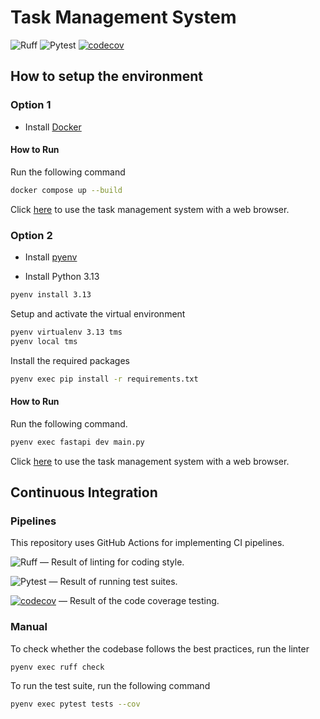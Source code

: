 # Task Management System

![Ruff](https://github.com/SeoulSKY/TaskManagementSystem/actions/workflows/ruff.yml/badge.svg)
![Pytest](https://github.com/SeoulSKY/TaskManagementSystem/actions/workflows/pytest.yml/badge.svg)
[![codecov](https://codecov.io/gh/SeoulSKY/TaskManagementSystem/graph/badge.svg?token=TA1IBHAWSS)](https://codecov.io/gh/SeoulSKY/TaskManagementSystem)

## How to setup the environment

### Option 1

* Install [Docker](https://www.docker.com/get-started/)

#### How to Run

Run the following command

```bash
docker compose up --build
```

Click [here](http://localhost:8000) to use the task management system with a web browser.

### Option 2

* Install [pyenv](https://github.com/pyenv/pyenv#installation)

* Install Python 3.13

```bash
pyenv install 3.13
```

Setup and activate the virtual environment

```bash
pyenv virtualenv 3.13 tms
pyenv local tms
```

Install the required packages

```bash
pyenv exec pip install -r requirements.txt 
```

#### How to Run

Run the following command.

```bash
pyenv exec fastapi dev main.py
```

Click [here](http://localhost:8000) to use the task management system with a web browser.

## Continuous Integration

### Pipelines

This repository uses GitHub Actions for implementing CI pipelines.

![Ruff](https://github.com/SeoulSKY/TaskManagementSystem/actions/workflows/ruff.yml/badge.svg) — Result of linting for coding style.

![Pytest](https://github.com/SeoulSKY/TaskManagementSystem/actions/workflows/pytest.yml/badge.svg) — Result of running test suites.

[![codecov](https://codecov.io/gh/SeoulSKY/TaskManagementSystem/graph/badge.svg?token=TA1IBHAWSS)](https://codecov.io/gh/SeoulSKY/TaskManagementSystem) — Result of the code coverage testing.

### Manual

To check whether the codebase follows the best practices, run the linter

```bash
pyenv exec ruff check
```

To run the test suite, run the following command

```bash
pyenv exec pytest tests --cov
```

